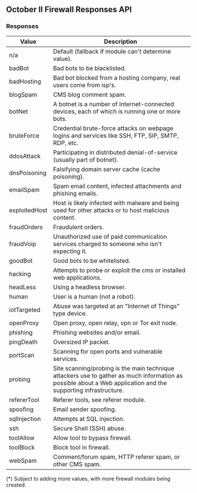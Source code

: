 ## October II Firewall Responses API

### Responses

Value | Description
---|---
n/a | Default (fallback if module can't determine value).
badBot | Bad bots to be blacklisted.
badHosting | Bad bot blocked from a hosting company, real users come from isp's.
blogSpam | CMS blog comment spam.
botNet | A botnet is a number of Internet-connected devices, each of which is running one or more bots.
bruteForce | Credential brute-force attacks on webpage logins and services like SSH, FTP, SIP, SMTP, RDP, etc.
ddosAttack | Participating in distributed denial-of-service (usually part of botnet).
dnsPoisoning | Falsifying domain server cache (cache poisoning).
emailSpam | Spam email content, infected attachments and phishing emails.
exploitedHost | Host is likely infected with malware and being used for other attacks or to host malicious content.
fraudOrders | Fraudulent orders.
fraudVoip | Unauthorized use of paid communication services charged to someone who isn't expecting it.
goodBot | Good bots to be whitelisted.
hacking | Attempts to probe or exploit the cms or installed web applications.
headLess | Using a headless browser.
human | User is a human (not a robot).
iotTargeted | Abuse was targeted at an "Internet of Things" type device.
openProxy | Open proxy, open relay, vpn or Tor exit node.
phishing | Phishing websites and/or email.
pingDeath | Oversized IP packet.
portScan | Scanning for open ports and vulnerable services.
probing | Site scanning/probing is the main technique attackers use to gather as much information as possible about a Web application and the supporting infrastructure.
refererTool | Referer tools, see referer module.
spoofing | Email sender spoofing.
sqlInjection | Attempts at SQL injection.
ssh | Secure Shell (SSH) abuse.
toolAllow | Allow tool to bypass firewall.
toolBlock | Block tool in firewall.
webSpam | Comment/forum spam, HTTP referer spam, or other CMS spam.

(*) Subject to adding more values, with more firewall modules being created.
